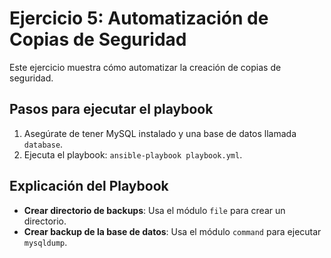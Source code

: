 # Ejercicio 5: Automatización de Copias de Seguridad

Este ejercicio muestra cómo automatizar la creación de copias de seguridad.

## Pasos para ejecutar el playbook
1. Asegúrate de tener MySQL instalado y una base de datos llamada `database`.
2. Ejecuta el playbook: `ansible-playbook playbook.yml`.

## Explicación del Playbook
- **Crear directorio de backups**: Usa el módulo `file` para crear un directorio.
- **Crear backup de la base de datos**: Usa el módulo `command` para ejecutar `mysqldump`.